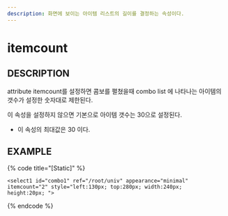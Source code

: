 ```yaml
---
description: 화면에 보이는 아이템 리스트의 길이를 결정하는 속성이다.
---
```


# itemcount

## DESCRIPTION

attribute itemcount를 설정하면 콤보를 펼쳤을때 combo list 에 나타나는 아이템의 갯수가 설정한 숫자대로 제한된다.

이 속성을 설정하지 않으면 기본으로 아이템 갯수는 30으로 설정된다.

* 이 속성의 최대값은 30 이다.  

## EXAMPLE

{% code title="\[Static\]" %}
```markup
<select1 id="combo1" ref="/root/univ" appearance="minimal" 
itemcount="2" style="left:130px; top:280px; width:240px; 
height:20px; ">
```
{% endcode %}

